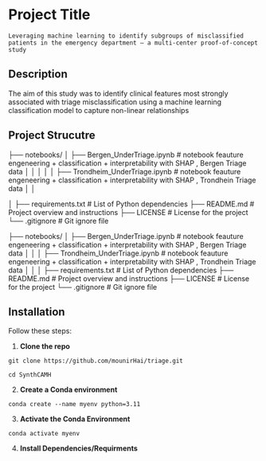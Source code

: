 # Project Title

`Leveraging machine learning to identify subgroups of misclassified patients in the emergency department – a multi-center proof-of-concept study`

## Description

The aim of this study was to identify clinical features most strongly associated with triage misclassification using a machine learning classification model to capture non-linear relationships

## Project Strucutre

├── notebooks/
│ ├── Bergen_UnderTriage.ipynb  # notebook feauture engeneering + classification + interpretability with SHAP , Bergen Triage data 
│ │ 
│ │
│ ├── Trondheim_UnderTriage.ipynb  # notebook feauture engeneering + classification + interpretability with SHAP , Trondhein Triage data 
│ │ 
      
	
│
├── requirements.txt # List of Python dependencies
├── README.md # Project overview and instructions
├── LICENSE # License for the project
└── .gitignore # Git ignore file

├── notebooks/
│ ├── Bergen_UnderTriage.ipynb  # notebook feauture engeneering + classification + interpretability with SHAP , Bergen Triage data
│ │
│ ├── Trondheim_UnderTriage.ipynb  # notebook feauture engeneering + classification + interpretability with SHAP , Trondhein Triage data
│ │ 
│
├── requirements.txt # List of Python dependencies
├── README.md # Project overview and instructions
├── LICENSE # License for the project
└── .gitignore # Git ignore file

## Installation

Follow these steps:

1. **Clone the repo**

`git clone https://github.com/mounirHai/triage.git`

`cd SynthCAMH`

2. **Create a Conda environment**

`conda create --name myenv python=3.11`

3. **Activate the Conda Environment**

`conda activate myenv`

4. **Install Dependencies/Requirments**
